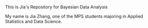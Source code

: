 This is Jia's Repository for Bayesian Data Analysis

My name is Jia Zhang, one of the MPS students majoring in Applied Statistics and Data Science. 
